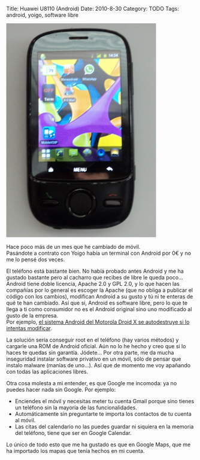 Title: Huawei U8110 (Android)
Date: 2010-8-30
Category: TODO
Tags: android, yoigo, software libre

[![](/img/Huawei_U8110_Yoigo.JPG)](https://es.wikipedia.org/wiki/Huawei_U8110)

Hace poco más de un mes que he cambiado de móvil.  
Pasándote a contrato con Yoigo había un terminal con Android por 0€ y no me lo pensé dos veces.

El teléfono está bastante bien. No había probado antes Android y me ha gustado bastante pero al cacharro que recibes de libre le queda poco...  
Android tiene doble licencia, Apache 2.0 y GPL 2.0, y lo que hacen las compañías por lo general es escoger la Apache (que no obliga a publicar el código con
los cambios), modifican Android a su gusto y tú ni te enteras de qué te han cambiado. Así que sí, Android es software libre, pero lo que te
llega a ti como consumidor no es el Android original sino uno modificado al gusto de la empresa.  
Por ejemplo, [el sistema Android del Motorola Droid X se autodestruye si lo intentas
modificar](http://www.genbeta.com/actualidad/el-sistema-android-del-motorola-droid-x-se-autodestruye-si-lo-intentas-modificar).

La solución sería conseguir root en el teléfono (hay varios métodos) y cargarle una ROM de Android oficial. Aún no lo he hecho y creo que si lo
haces te quedas sin garantía. Jódete... Por otra parte, me da mucha inseguridad instalar software privativo en un móvil, sólo de pensar que
instalo malware (manías de uno...). Así que de momento me voy apañando con todas las aplicaciones libres.

Otra cosa molesta a mi entender, es que Google me incomoda: ya no puedes hacer nada sin Google. Por ejemplo:

- Enciendes el móvil y necesitas meter tu cuenta Gmail porque sino tienes un teléfono sin la mayoría de las funcionalidades.
- Automáticamente sin preguntarte te importa los contactos de tu cuenta al móvil.
- Las citas del calendario no las puedes guardar ni siquiera en la memoria del teléfono, tiene que ser en Google Calendar.

Lo único de todo esto que me ha gustado es que en Google Maps, que me ha importado los mapas que tenía hechos en mi cuenta.

